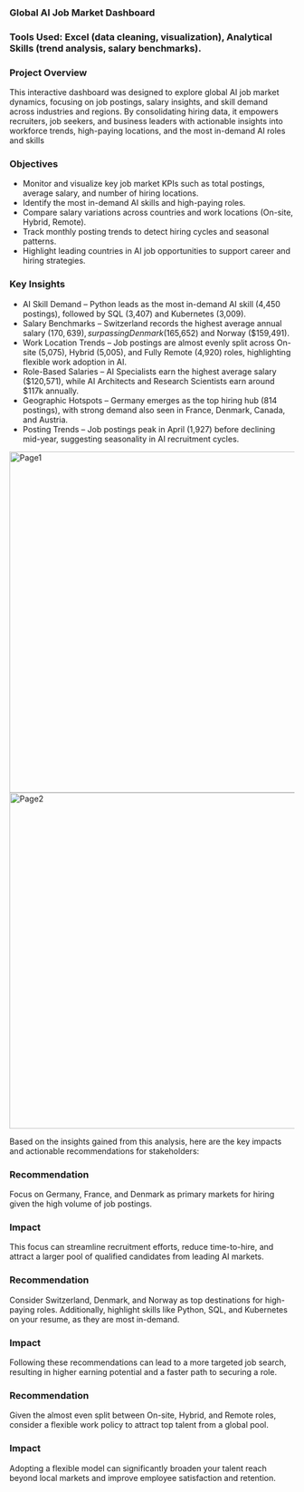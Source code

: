 ### Global AI Job Market Dashboard

### Tools Used: Excel (data cleaning, visualization), Analytical Skills (trend analysis, salary benchmarks).

### Project Overview
This interactive dashboard was designed to explore global AI job market dynamics, focusing on job postings, salary insights, and skill demand across industries and regions. By consolidating hiring data, it empowers recruiters, job seekers, and business leaders with actionable insights into workforce trends, high-paying locations, and the most in-demand AI roles and skills


### Objectives
- Monitor and visualize key job market KPIs such as total postings, average salary, and number of hiring locations.
- Identify the most in-demand AI skills and high-paying roles.
- Compare salary variations across countries and work locations (On-site, Hybrid, Remote).
- Track monthly posting trends to detect hiring cycles and seasonal patterns.
- Highlight leading countries in AI job opportunities to support career and hiring strategies.


### Key Insights
- AI Skill Demand – Python leads as the most in-demand AI skill (4,450 postings), followed by SQL (3,407) and Kubernetes (3,009).
- Salary Benchmarks – Switzerland records the highest average annual salary ($170,639), surpassing Denmark ($165,652) and Norway ($159,491).
- Work Location Trends – Job postings are almost evenly split across On-site (5,075), Hybrid (5,005), and Fully Remote (4,920) roles, highlighting flexible work adoption in AI.
- Role-Based Salaries – AI Specialists earn the highest average salary ($120,571), while AI Architects and Research Scientists earn around $117k annually.
- Geographic Hotspots – Germany emerges as the top hiring hub (814 postings), with strong demand also seen in France, Denmark, Canada, and Austria.
- Posting Trends – Job postings peak in April (1,927) before declining mid-year, suggesting seasonality in AI recruitment cycles.

<img width="1092" height="602" alt="Page1" src="https://github.com/user-attachments/assets/9d434a17-268a-4f76-b621-be529ac27ba9" />
<img width="1044" height="593" alt="Page2" src="https://github.com/user-attachments/assets/c0de3023-187d-432e-ac79-3cda8db91dcc" />




Based on the insights gained from this analysis, here are the key impacts and actionable recommendations for stakeholders:
### Recommendation 
Focus on Germany, France, and Denmark as primary markets for hiring given the high volume of job postings.

### Impact 
This focus can streamline recruitment efforts, reduce time-to-hire, and attract a larger pool of qualified candidates from leading AI markets.

### Recommendation
Consider Switzerland, Denmark, and Norway as top destinations for high-paying roles. Additionally, highlight skills like Python, SQL, and Kubernetes on your resume, as they are most in-demand.

### Impact
Following these recommendations can lead to a more targeted job search, resulting in higher earning potential and a faster path to securing a role.

### Recommendation
Given the almost even split between On-site, Hybrid, and Remote roles, consider a flexible work policy to attract top talent from a global pool.

### Impact
Adopting a flexible model can significantly broaden your talent reach beyond local markets and improve employee satisfaction and retention.








